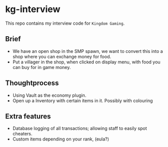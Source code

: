 # kg-interview
This repo contains my interview code for `Kingdom Gaming`.
## Brief
- We have an open shop in the SMP spawn, we want to convert this into a shop where you can exchange money for food.
- Put a villager in the shop, when clicked on display menu, with food you can buy for in game money.
## Thoughtprocess
- Using Vault as the economy plugin.
- Open up a Inventory with certain items in it. Possibly with colouring

## Extra features
- Database logging of all transactions; allowing staff to easily spot cheaters.
- Custom items depending on your rank, (eula?)
